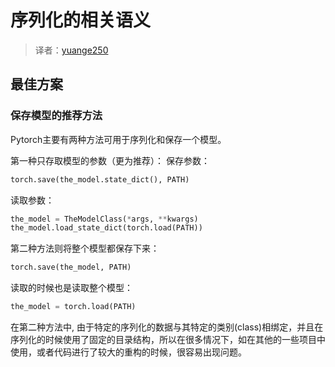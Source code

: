 # 序列化的相关语义

> 译者：[yuange250](https://github.com/yuange250)

## 最佳方案

### 保存模型的推荐方法

Pytorch主要有两种方法可用于序列化和保存一个模型。

第一种只存取模型的参数（更为推荐）：
保存参数：

```py
torch.save(the_model.state_dict(), PATH)

```

读取参数：

```py
the_model = TheModelClass(*args, **kwargs)
the_model.load_state_dict(torch.load(PATH))

```

第二种方法则将整个模型都保存下来：

```py
torch.save(the_model, PATH)

```

读取的时候也是读取整个模型：

```py
the_model = torch.load(PATH)

```

在第二种方法中, 由于特定的序列化的数据与其特定的类别(class)相绑定，并且在序列化的时候使用了固定的目录结构，所以在很多情况下，如在其他的一些项目中使用，或者代码进行了较大的重构的时候，很容易出现问题。
